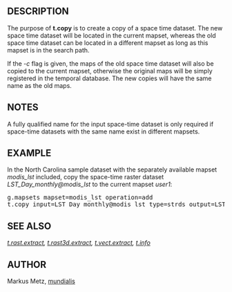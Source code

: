 <h2>DESCRIPTION</h2>

The purpose of <b>t.copy</b> is to create a copy of a space
time dataset. The new space time dataset will be located in the
current mapset, whereas the old space time dataset can be located in a
different mapset as long as this mapset is in the search path.

<p>
If the <em>-c</em> flag is given, the maps of the old space time dataset
will also be copied to the current mapset, otherwise the original maps
will be simply registered in the temporal database. The new copies will
have the same name as the old maps.

<h2>NOTES</h2>
A fully qualified name for the input space-time dataset is only required
if space-time datasets with the same name exist in different mapsets.

<h2>EXAMPLE</h2>

In the North Carolina sample dataset with the separately available
mapset <em>modis_lst</em> included, copy the space-time raster dataset
<em>LST_Day_monthly@modis_lst</em> to the current mapset <em>user1</em>:

<div class="code"><pre>
g.mapsets mapset=modis_lst operation=add
t.copy input=LST_Day_monthly@modis_lst type=strds output=LST_Day_monthly
</pre></div>

<h2>SEE ALSO</h2>

<em>
<a href="t.rast.extract.html">t.rast.extract</a>,
<a href="t.rast3d.extract.html">t.rast3d.extract</a>,
<a href="t.vect.extract.html">t.vect.extract</a>,
<a href="t.info.html">t.info</a>
</em>

<h2>AUTHOR</h2>

Markus Metz, <a href="https://www.mundialis.de">mundialis</a>
